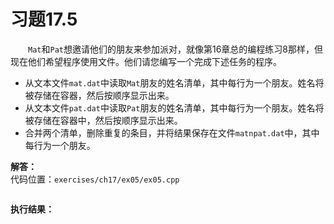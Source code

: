 # 习题17.5

&emsp;&emsp;`Mat`和`Pat`想邀请他们的朋友来参加派对，就像第16章总的编程练习8那样，但现在他们希望程序使用文件。他们请您编写一个完成下述任务的程序。
- 从文本文件`mat.dat`中读取`Mat`朋友的姓名清单，其中每行为一个朋友。姓名将被存储在容器，然后按顺序显示出来。
- 从文本文件`pat.dat`中读取`Pat`朋友的姓名清单，其中每行为一个朋友。姓名将被存储在容器中，然后按顺序显示出来。
- 合并两个清单，删除重复的条目，并将结果保存在文件`matnpat.dat`中，其中每行为一个朋友。

**解答：**  
代码位置：`exercises/ch17/ex05/ex05.cpp`
```c++

```

**执行结果：**  
```

```